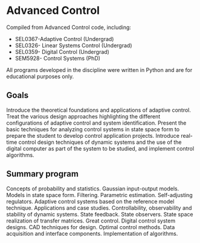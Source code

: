 # Advanced Control

Compiled from Advanced Control code, including: 
- SEL0367-Adaptive Control (Undergrad)
- SEL0326- Linear Systems Control (Undergrad)
- SEL0359- Digital Control (Undergrad)
- SEM5928- Control Systems (PhD)

All programs developed in the discipline were written in Python and are for educational purposes only.

## Goals

Introduce the theoretical foundations and applications of adaptive control. Treat the various design approaches highlighting the different configurations of adaptive control and system identification.
Present the basic techniques for analyzing control systems in state space form to prepare the student to develop control application projects.
Introduce real-time control design techniques of dynamic systems and the use of the digital computer as part of the system to be studied, and implement control algorithms.

## Summary program

Concepts of probability and statistics. Gaussian input-output models. Models in state space form. Filtering. Parametric estimation. Self-adjusting regulators. Adaptive control systems based on the reference model technique. Applications and case studies.
Controllability, observability and stability of dynamic systems. State feedback. State observers. State space realization of transfer matrices. Great control.
Digital control system designs. CAD techniques for design. Optimal control methods. Data acquisition and interface components. Implementation of algorithms.

